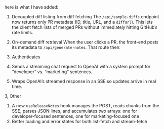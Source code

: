 here is what I have added:

1. Decoupled diff listing from diff fetching
  The `/api/sample-diffs` endpoint now returns only PR metadata (ID, title, URL, and a `diffUrl`).  This lets the client fetch lists of merged PRs without immediately hitting GitHub’s rate limits.

2. On-demand diff retrieval
  When the user clicks a PR, the front-end posts its metadata to `/api/generate-notes`.  That route then:
  1. Authenticates 
  2. Sends a streaming chat request to OpenAI with a system prompt for “developer” vs. “marketing” sentences.
  3. Wraps OpenAI’s streamed response in an SSE so updates arrive in real time.

3, Other

  1. A new `useReleaseNotes` hook manages the POST, reads chunks from the SSE, parses JSON lines, and accumulates two arrays: one for developer-focused sentences, one for marketing-focused one
  2. Better loading and error states for both list-fetch and stream-fetch
